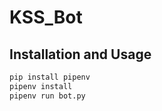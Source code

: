 # KSS_Bot

## Installation and Usage

```bash
pip install pipenv
pipenv install
pipenv run bot.py
```

